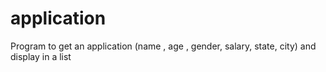 # application
Program to get an application (name , age , gender, salary, state, city) and display in a list

